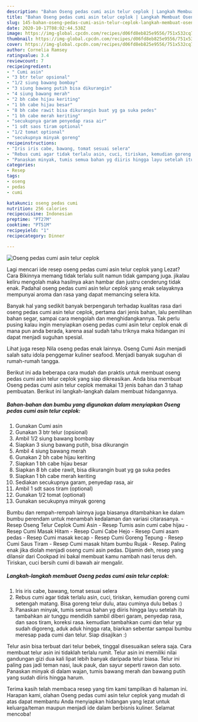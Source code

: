 ```yaml
---
description: "Bahan Oseng pedas cumi asin telur ceplok | Langkah Membuat Oseng pedas cumi asin telur ceplok Yang Enak Dan Lezat"
title: "Bahan Oseng pedas cumi asin telur ceplok | Langkah Membuat Oseng pedas cumi asin telur ceplok Yang Enak Dan Lezat"
slug: 145-bahan-oseng-pedas-cumi-asin-telur-ceplok-langkah-membuat-oseng-pedas-cumi-asin-telur-ceplok-yang-enak-dan-lezat
date: 2020-10-17T08:02:44.538Z
image: https://img-global.cpcdn.com/recipes/d06fd8eb825e9556/751x532cq70/oseng-pedas-cumi-asin-telur-ceplok-foto-resep-utama.jpg
thumbnail: https://img-global.cpcdn.com/recipes/d06fd8eb825e9556/751x532cq70/oseng-pedas-cumi-asin-telur-ceplok-foto-resep-utama.jpg
cover: https://img-global.cpcdn.com/recipes/d06fd8eb825e9556/751x532cq70/oseng-pedas-cumi-asin-telur-ceplok-foto-resep-utama.jpg
author: Cornelia Ramsey
ratingvalue: 3.4
reviewcount: 7
recipeingredient:
- " Cumi asin"
- "3 btr telur opsional"
- "1/2 siung bawang bombay"
- "3 siung bawang putih bisa dikurangin"
- "4 siung bawang merah"
- "2 bh cabe hijau keriting"
- "1 bh cabe hijau besar"
- "8 bh cabe rawit bisa dikurangin buat yg ga suka pedes"
- "1 bh cabe merah keriting"
- "secukupnya garam penyedap rasa air"
- "1 sdt saos tiram optional"
- "1/2 tomat optional"
- "secukupnya minyak goreng"
recipeinstructions:
- "Iris iris cabe, bawang, tomat sesuai selera"
- "Rebus cumi agar tidak terlalu asin, cuci, tiriskan, kemudian goreng cumi setengah matang. Bisa goreng telur dulu, atau cuminya dulu bebas :)"
- "Panaskan minyak, tumis semua bahan yg diiris hingga layu setelah itu tambahkan air tunggu mendidih sambil diberi garam, penyedap rasa, dan saos tiram, koreksi rasa. kemudian tambahkan cumi dan telur yg sudah digoreng, aduk aduk hingga rata, biarkan sebentar sampai bumbu meresap pada cumi dan telur. Siap disajikan :)"
categories:
- Resep
tags:
- oseng
- pedas
- cumi

katakunci: oseng pedas cumi 
nutrition: 256 calories
recipecuisine: Indonesian
preptime: "PT27M"
cooktime: "PT51M"
recipeyield: "1"
recipecategory: Dinner

---
```



![Oseng pedas cumi asin telur ceplok](https://img-global.cpcdn.com/recipes/d06fd8eb825e9556/751x532cq70/oseng-pedas-cumi-asin-telur-ceplok-foto-resep-utama.jpg)

Lagi mencari ide resep oseng pedas cumi asin telur ceplok yang Lezat? Cara Bikinnya memang tidak terlalu sulit namun tidak gampang juga. jikalau keliru mengolah maka hasilnya akan hambar dan justru cenderung tidak enak. Padahal oseng pedas cumi asin telur ceplok yang enak selayaknya mempunyai aroma dan rasa yang dapat memancing selera kita.

Banyak hal yang sedikit banyak berpengaruh terhadap kualitas rasa dari oseng pedas cumi asin telur ceplok, pertama dari jenis bahan, lalu pemilihan bahan segar, sampai cara mengolah dan menghidangkannya. Tak perlu pusing kalau ingin menyiapkan oseng pedas cumi asin telur ceplok enak di mana pun anda berada, karena asal sudah tahu triknya maka hidangan ini dapat menjadi suguhan spesial.

Lihat juga resep Nila oseng pedas enak lainnya. Oseng Cumi Asin menjadi salah satu idola penggemar kuliner seafood. Menjadi banyak suguhan di rumah-rumah tangga.


Berikut ini ada beberapa cara mudah dan praktis untuk membuat oseng pedas cumi asin telur ceplok yang siap dikreasikan. Anda bisa membuat Oseng pedas cumi asin telur ceplok memakai 13 jenis bahan dan 3 tahap pembuatan. Berikut ini langkah-langkah dalam membuat hidangannya.

<!--inarticleads1-->

##### Bahan-bahan dan bumbu yang digunakan dalam menyiapkan Oseng pedas cumi asin telur ceplok:

1. Gunakan  Cumi asin
1. Gunakan 3 btr telur (opsional)
1. Ambil 1/2 siung bawang bombay
1. Siapkan 3 siung bawang putih, bisa dikurangin
1. Ambil 4 siung bawang merah
1. Gunakan 2 bh cabe hijau keriting
1. Siapkan 1 bh cabe hijau besar
1. Siapkan 8 bh cabe rawit, bisa dikurangin buat yg ga suka pedes
1. Siapkan 1 bh cabe merah keriting
1. Sediakan secukupnya garam, penyedap rasa, air
1. Ambil 1 sdt saos tiram (optional)
1. Gunakan 1/2 tomat (optional)
1. Gunakan secukupnya minyak goreng


Bumbu dan rempah-rempah lainnya juga biasanya ditambahkan ke dalam bumbu perendam untuk menambah kedalaman dan variasi citarasanya. - Resep Oseng Telur Ceplok Cumi Asin - Resep Tumis asin cumi cabe hijau - Resep Cumi Masak Hitam - Resep Cumi Cabe Hejo - Resep Cumi asam pedas - Resep Cumi masak kecap - Resep Cumi Goreng Tepung - Resep Cumi Saus Tiram - Resep Cumi masak hitam bumbu Rujak - Resep. Paling enak jika diolah menjadi oseng cumi asin pedas. Dijamin deh, resep yang dilansir dari Cookpad ini bakal membuat kamu nambah nasi terus deh. Tiriskan, cuci bersih cumi di bawah air mengalir. 

<!--inarticleads2-->

##### Langkah-langkah membuat Oseng pedas cumi asin telur ceplok:

1. Iris iris cabe, bawang, tomat sesuai selera
1. Rebus cumi agar tidak terlalu asin, cuci, tiriskan, kemudian goreng cumi setengah matang. Bisa goreng telur dulu, atau cuminya dulu bebas :)
1. Panaskan minyak, tumis semua bahan yg diiris hingga layu setelah itu tambahkan air tunggu mendidih sambil diberi garam, penyedap rasa, dan saos tiram, koreksi rasa. kemudian tambahkan cumi dan telur yg sudah digoreng, aduk aduk hingga rata, biarkan sebentar sampai bumbu meresap pada cumi dan telur. Siap disajikan :)


Telur asin bisa terbuat dari telur bebek, tinggal disesuaikan selera saja. Cara membuat telur asin ini tidaklah terlalu rumit. Telur asin ini memiliki nilai gandungan gizi dua kali lipat lebih banyak daripada telur biasa. Telur ini paling pas jadi teman nasi, lauk pauk, dan sayur seperti rawon dan soto. Panaskan minyak di dalam wajan, tumis bawang merah dan bawang putih yang sudah diiris hingga harum. 

Terima kasih telah membaca resep yang tim kami tampilkan di halaman ini. Harapan kami, olahan Oseng pedas cumi asin telur ceplok yang mudah di atas dapat membantu Anda menyiapkan hidangan yang lezat untuk keluarga/teman maupun menjadi ide dalam berbisnis kuliner. Selamat mencoba!
